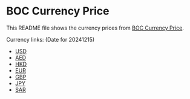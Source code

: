 # BOC Currency Price

This README file shows the currency prices from [BOC Currency Price](https://www.boc.cn/sourcedb/whpj/).

Currency links: (Date for 20241215)

- [USD](https://bocurrencyprice.techina.science/BOC_CURRENCY_PRICE/USD/20241215.json)
- [AED](https://bocurrencyprice.techina.science/BOC_CURRENCY_PRICE/AED/20241215.json)
- [HKD](https://bocurrencyprice.techina.science/BOC_CURRENCY_PRICE/HKD/20241215.json)
- [EUR](https://bocurrencyprice.techina.science/BOC_CURRENCY_PRICE/EUR/20241215.json)
- [GBP](https://bocurrencyprice.techina.science/BOC_CURRENCY_PRICE/GBP/20241215.json)
- [JPY](https://bocurrencyprice.techina.science/BOC_CURRENCY_PRICE/JPY/20241215.json)
- [SAR](https://bocurrencyprice.techina.science/BOC_CURRENCY_PRICE/SAR/20241215.json)
